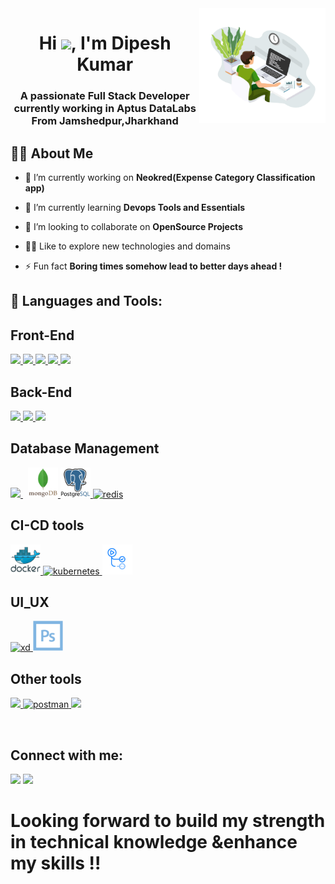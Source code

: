 <img align="right" width="40%" height="40%" src="logo2.png"/>

<h1 align="center">Hi <img src="https://raw.githubusercontent.com/MartinHeinz/MartinHeinz/master/wave.gif" width="50">, I'm Dipesh Kumar</h1>
<h3 align="center">A passionate Full Stack Developer currently working in Aptus DataLabs<br/>
From  Jamshedpur,Jharkhand</h3>


## 🙋‍♂️ About Me

- 🔭 I’m currently working on **Neokred(Expense Category Classification app)**

- 🌱 I’m currently learning **Devops Tools and Essentials**

- 👯 I’m looking to collaborate on **OpenSource Projects**

- 👨‍💻 Like to explore new technologies and domains 

- ⚡ Fun fact **Boring times somehow lead to better days ahead !**

## 🚀 Languages and Tools:

## Front-End
<p align="left"> 
    <a href="https://reactjs.org/" target="_blank"> <img src="https://img.icons8.com/color/48/000000/react-native.png"/> </a>
     <a href="https://developer.mozilla.org/en-US/docs/Web/JavaScript" target="_blank"> <img src="https://img.icons8.com/color/48/000000/javascript.png"/> </a> 
    <a href="https://www.w3.org/html/" target="_blank"> <img src="https://img.icons8.com/color/48/000000/html-5.png"/> </a> 
    <a href="https://www.w3schools.com/css/" target="_blank"> <img src="https://img.icons8.com/color/48/000000/css3.png"/> </a> 
    <a href="https://getbootstrap.com" target="_blank"> <img src="https://img.icons8.com/color/48/000000/bootstrap.png"/> </a> 
</p>

## Back-End
<p align="left">
     <a href="https://golang.org" target="_blank"> <img src="https://img.icons8.com/color/50/000000/golang.png"/> </a> 
    <a href="https://www.python.org" target="_blank"> <img src="https://img.icons8.com/color/48/000000/python.png"/> </a> 
    <a href="https://www.djangoproject.com/" target="_blank"> <img src="https://img.icons8.com/color/50/4a90e2/django.png"/> </a>
   
</p>

## Database Management 
<p align="left">
    <a style="padding-right:8px;" href="https://www.mysql.com/" target="_blank"> <img src="https://img.icons8.com/fluent/50/000000/mysql-logo.png"/> </a>
    <a href="https://www.mongodb.com/" target="_blank"> <img src="https://raw.githubusercontent.com/devicons/devicon/master/icons/mongodb/mongodb-original-wordmark.svg" alt="mongodb" width="48" height="48"/> </a> 
     <a href="https://www.postgresql.org" target="_blank"> <img src="https://raw.githubusercontent.com/devicons/devicon/master/icons/postgresql/postgresql-original-wordmark.svg" alt="postgresql" width="48" height="48" /> </a>
    <a href="https://redis.io" target="_blank"> <img src="https://img.icons8.com/color/48/000000/redis.png" alt="redis" width="48" height="48" /> </a>
</p>

## CI-CD tools
<p align="left">
    <a href="https://www.docker.com/" target="_blank"> <img src="https://raw.githubusercontent.com/devicons/devicon/master/icons/docker/docker-original-wordmark.svg" alt="docker" width="48" height="48" /> </a>
    <a href="https://kubernetes.io" target="_blank"> <img src="https://www.vectorlogo.zone/logos/kubernetes/kubernetes-icon.svg" alt="kubernetes" width="48" height="48" /> </a>
    <a href="https://github.com/features/actions" target="_blank"> <img src="https://raw.githubusercontent.com/github/explore/2c7e603b797535e5ad8b4beb575ab3b7354666e1/topics/actions/actions.png" alt="github actions" width="48" height="48" /> </a>
</p>

## UI_UX
<p align="left">
   <a href="https://www.adobe.com/products/xd.html" target="_blank"> <img src="https://cdn.worldvectorlogo.com/logos/adobe-xd.svg" alt="xd" width="48" height="48" /> </a>
   <a href="https://www.photoshop.com/en" target="_blank"> <img src="https://raw.githubusercontent.com/devicons/devicon/master/icons/photoshop/photoshop-line.svg" alt="photoshop" width="48" height="48" /> </a>
</p>

## Other tools
<p align="left">
    <a href="https://code.visualstudio.com/" target="_blank"> <img src="https://img.icons8.com/fluency/48/000000/visual-studio-code-2019.png"/> </a> 
    <a href="https://postman.com" target="_blank"> <img src="https://www.vectorlogo.zone/logos/getpostman/getpostman-icon.svg" alt="postman" width="48" height="48"/> </a>   
    <a href="https://git-scm.com/" target="_blank"> <img src="https://img.icons8.com/color/48/000000/git.png"/> </a> 
</p>

<!-- [![React Badge](https://img.shields.io/badge/-React-61DBFB?style=for-the-badge&labelColor=black&logo=react&logoColor=61DBFB)](#)  [![Javascript Badge](https://img.shields.io/badge/-Javascript-F0DB4F?style=for-the-badge&labelColor=black&logo=javascript&logoColor=F0DB4F)](#) [![Typescript Badge](https://img.shields.io/badge/-Typescript-007acc?style=for-the-badge&labelColor=black&logo=typescript&logoColor=007acc)](#) [![Nodejs Badge](https://img.shields.io/badge/-Nodejs-3C873A?style=for-the-badge&labelColor=black&logo=node.js&logoColor=3C873A)](#) [![GraphQL Badge](https://img.shields.io/badge/-GraphQl-e535ab?style=for-the-badge&labelColor=black&logo=node.js&logoColor=e535ab)](#) -->
<br/>

## Connect with me:
<p align="left">
    <a href = "https://www.linkedin.com/in/dipesh-kumar-singh-489021168/"><img src="https://img.icons8.com/fluent/48/000000/linkedin.png"/></a>
    <a href = "mailto:dipesh99kumar@gmail.com"><img src="https://img.icons8.com/color/48/000000/gmail-new.png"/></a>
</p>

# Looking forward to build my strength in technical knowledge &enhance my skills !!

